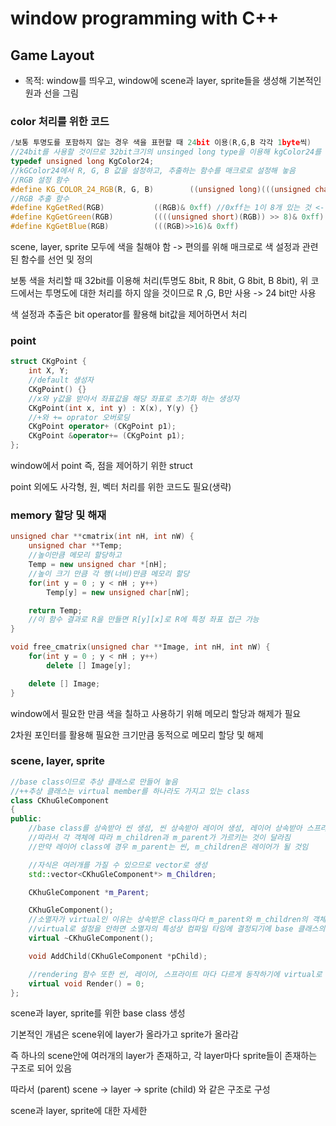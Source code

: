 # window programming with C++
## Game Layout
- 목적: window를 띄우고, window에 scene과 layer, sprite들을 생성해 기본적인 원과 선을 그림

### color 처리를 위한 코드
``` C++
/보통 투명도를 포함하지 않는 경우 색을 표현할 때 24bit 이용(R,G,B 각각 1byte씩)
//24bit를 사용할 것이므로 32bit크기의 unsinged long type을 이용해 kgColor24를 저장할 것(LSB부터 R. G, B 순으로 저장)
typedef unsigned long KgColor24;
//kGColor24에서 R, G, B 값을 설정하고, 추출하는 함수를 매크로로 설정해 놓음
//RGB 설정 함수
#define KG_COLOR_24_RGB(R, G, B)		((unsigned long)(((unsigned char)(R)|((unsigned short)((unsigned char)(G))<<8))|(((unsigned long)(unsigned char)(B))<<16))) //설정할 때는 R은 그냥, G는 8bit shift, B는 16번 shift하고 전체를 bit or 해줌 
//RGB 추출 함수
#define KgGetRed(RGB)			((RGB)& 0xff) //0xff는 1이 8개 있는 것 <- LSB 8bit가 1이고 나머지는 0이므로 &해주면 R값 추출 가능, 아래 2개도 동일한 매커니즘
#define KgGetGreen(RGB)			((((unsigned short)(RGB)) >> 8)& 0xff)
#define KgGetBlue(RGB)			(((RGB)>>16)& 0xff)
```
scene, layer, sprite 모두에 색을 칠해야 함 -> 편의를 위해 매크로로 색 설정과 관련된 함수를 선언 및 정의

보통 색을 처리할 때 32bit를 이용해 처리(투명도 8bit, R 8bit, G 8bit, B 8bit), 위 코드에서는 투명도에 대한 처리를 하지 않을 것이므로 R ,G, B만 사용 -> 24 bit만 사용

색 설정과 추출은 bit operator를 활용해 bit값을 제어하면서 처리

### point
``` C++
struct CKgPoint {
	int X, Y;
	//default 생성자
	CKgPoint() {}
	//x와 y값을 받아서 좌표값을 해당 좌표로 초기화 하는 생성자
	CKgPoint(int x, int y) : X(x), Y(y) {}
	//+와 += oprator 오버로딩
	CKgPoint operator+ (CKgPoint p1);
	CKgPoint &operator+= (CKgPoint p1);
};
```
window에서 point 즉, 점을 제어하기 위한 struct

point 외에도 사각형, 원, 벡터 처리를 위한 코드도 필요(생략)

### memory 할당 및 해재
``` C++
unsigned char **cmatrix(int nH, int nW) {
	unsigned char **Temp;
	//높이만큼 메모리 할당하고
	Temp = new unsigned char *[nH];
	//높이 크기 만큼 각 행(너비)만큼 메모리 할당
	for(int y = 0 ; y < nH ; y++)
		Temp[y] = new unsigned char[nW];

	return Temp;
	//이 함수 결과로 R을 만들면 R[y][x]로 R에 특정 좌표 접근 가능
}

void free_cmatrix(unsigned char **Image, int nH, int nW) {
	for(int y = 0 ; y < nH ; y++)
		delete [] Image[y];

	delete [] Image;
}
```
window에서 필요한 만큼 색을 칠하고 사용하기 위해 메모리 할당과 해제가 필요

2차원 포인터를 활용해 필요한 크기만큼 동적으로 메모리 할당 및 해제

### scene, layer, sprite
``` C++
//base class이므로 추상 클래스로 만들어 놓음
//++추상 클래스는 virtual member를 하나라도 가지고 있는 class
class CKhuGleComponent
{
public:
	//base class를 상속받아 씬 생성, 씬 상속받아 레이어 생성, 레이어 상속받아 스프라이트 생성
	//따라서 각 객체에 따라 m_children과 m_parent가 가르키는 것이 달라짐
	//만약 레이어 class에 경우 m_parent는 씬, m_children은 레이어가 될 것임

	//자식은 여러개를 가질 수 있으므로 vector로 생성
	std::vector<CKhuGleComponent*> m_Children;

	CKhuGleComponent *m_Parent;

	CKhuGleComponent();
	//소멸자가 virtual인 이유는 상속받은 class마다 m_parent와 m_children의 객체들이 달라지므로 각 class에 맞게 소멸자를 작성해주어야 하므로
	//virtual로 설정을 안하면 소멸자의 특성상 컴파일 타임에 결정되기에 base 클래스의 정의를 따라감 -> virtual로 설정을 해서 child class들에 맞게 소멸될 수 있도록 해야 함
	virtual ~CKhuGleComponent();

	void AddChild(CKhuGleComponent *pChild);

	//rendering 함수 또한 씬, 레이어, 스프라이트 마다 다르게 동작하기에 virtual로 구성
	virtual void Render() = 0;
};
```
scene과 layer, sprite를 위한 base class 생성

기본적인 개념은 scene위에 layer가 올라가고 sprite가 올라감

즉 하나의 scene안에 여러개의 layer가 존재하고, 각 layer마다 sprite들이 존재하는 구조로 되어 있음

따라서 (parent) scene -> layer -> sprite (child) 와 같은 구조로 구성

scene과 layer, sprite에 대한 자세한 
